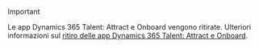 > [!IMPORTANT]
> Le app Dynamics 365 Talent: Attract e Onboard vengono ritirate. Ulteriori informazioni sul [ritiro delle app Dynamics 365 Talent: Attract e Onboard](https://community.dynamics.com/365/talent/b/dynamics365fortalent/posts/retiring-dynamics-365-talent-attract-and-onboard-apps).
